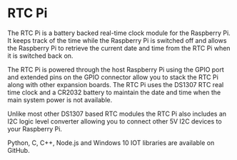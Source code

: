 <!--
---
name: RTC Pi
class: board
type: rtc
formfactor: pHAT
manufacturer: AB Electronics UK
description: Real-Time Clock Module for the Raspberry Pi
url: https://www.abelectronics.co.uk/p/70/rtc-pi
github: https://github.com/abelectronicsuk
schematic: https://www.abelectronics.co.uk/docs/pdf/schematic-rtcpi-v3.pdf
buy: https://www.abelectronics.co.uk/p/70/rtc-pi
image: 'ab-rtc-pi.png'
pincount: 40
eeprom: no
power:
  '1':
  '2':
ground:
  '6':
  '9':
  '14':
  '20':
  '25':
  '30':
  '34':
  '39':
pin:
  '3':
    mode: i2c
  '5':
    mode: i2c
i2c:
  '0x68':
    name: DS1307
    device: DS1307
-->
# RTC Pi

The RTC Pi is a battery backed real-time clock module for the Raspberry Pi. It keeps track of the time while the Raspberry Pi is switched off and allows the Raspberry Pi to retrieve the current date and time from the RTC Pi when it is switched back on.

The RTC Pi is powered through the host Raspberry Pi using the GPIO port and extended pins on the GPIO connector allow you to stack the RTC Pi along with other expansion boards. The RTC Pi uses the DS1307 RTC real time clock and a CR2032 battery to maintain the date and time when the main system power is not available.

Unlike most other DS1307 based RTC modules the RTC Pi also includes an I2C logic level converter allowing you to connect other 5V I2C devices to your Raspberry Pi.

Python, C, C++, Node.js and Windows 10 IOT libraries are available on GitHub.
